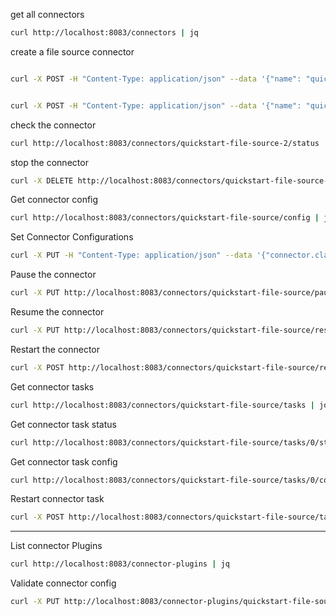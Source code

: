 

get all connectors

```bash
curl http://localhost:8083/connectors | jq
```


create a file source connector
```bash

curl -X POST -H "Content-Type: application/json" --data '{"name": "quickstart-file-source", "config": {"connector.class":"FileStreamSource", "tasks.max":"1", "file":"test1.txt", "topic":"test1"}}' http://localhost:8083/connectors | jq


curl -X POST -H "Content-Type: application/json" --data '{"name": "quickstart-file-source-2", "config": {"connector.class":"FileStreamSource", "tasks.max":"1", "file":"test2.txt", "topic":"test2"}}' http://localhost:8083/connectors | jq

```


check the connector

```bash
curl http://localhost:8083/connectors/quickstart-file-source-2/status | jq
```


stop the connector

```bash
curl -X DELETE http://localhost:8083/connectors/quickstart-file-source-2
```


Get connector config

```bash
curl http://localhost:8083/connectors/quickstart-file-source/config | jq
```

Set Connector Configurations

```bash
curl -X PUT -H "Content-Type: application/json" --data '{"connector.class":"FileStreamSource", "tasks.max":"0", "file":"test.txt", "topic":"test"}' http://localhost:8083/connectors/quickstart-file-source/config | jq
```

Pause the connector

```bash
curl -X PUT http://localhost:8083/connectors/quickstart-file-source/pause
```

Resume the connector

```bash
curl -X PUT http://localhost:8083/connectors/quickstart-file-source/resume
```

Restart the connector

```bash
curl -X POST http://localhost:8083/connectors/quickstart-file-source/restart
```

Get connector tasks

```bash
curl http://localhost:8083/connectors/quickstart-file-source/tasks | jq
```

Get connector task status

```bash
curl http://localhost:8083/connectors/quickstart-file-source/tasks/0/status | jq
```

Get connector task config

```bash
curl http://localhost:8083/connectors/quickstart-file-source/tasks/0/config | jq
```

Restart connector task

```bash
curl -X POST http://localhost:8083/connectors/quickstart-file-source/tasks/0/restart
```

---

List connector Plugins
    
```bash
curl http://localhost:8083/connector-plugins | jq
```

Validate connector config

```bash
curl -X PUT http://localhost:8083/connector-plugins/quickstart-file-source/config/validate
```